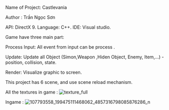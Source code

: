 Name of Project: Castlevania

Author : Trần Ngọc Sơn

API: DirectX 9.
Language: C++.
IDE: Visual studio.

Game have three main part:

Process Input: All event from input can be process .

Update: Update all Object (Simon,Weapon ,Hiden Object, Enemy, Item,...) - position, collision, state.

Render: Visualize graphic to screen.

This project has 6 scene, and use scene reload mechanism. 

All the textures in game :
![texture_full](https://user-images.githubusercontent.com/44335025/100492691-45f1df00-3161-11eb-860c-181080c8f26b.png)

Ingame :
![107793558_199475111468062_4857316798085876286_n](https://user-images.githubusercontent.com/44335025/100492715-7cc7f500-3161-11eb-83b6-dc2c537696c9.png)
